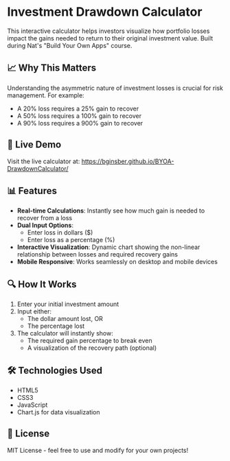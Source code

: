 # Investment Drawdown Calculator

This interactive calculator helps investors visualize how portfolio losses impact the gains needed to return to their original investment value. Built during Nat's "Build Your Own Apps" course. 

## 📈 Why This Matters

Understanding the asymmetric nature of investment losses is crucial for risk management. For example:
- A 20% loss requires a 25% gain to recover
- A 50% loss requires a 100% gain to recover
- A 90% loss requires a 900% gain to recover

## 🚀 Live Demo

Visit the live calculator at: https://bginsber.github.io/BYOA-DrawdownCalculator/

## 📊 Features

- **Real-time Calculations**: Instantly see how much gain is needed to recover from a loss
- **Dual Input Options**: 
  - Enter loss in dollars ($)
  - Enter loss as a percentage (%)
- **Interactive Visualization**: Dynamic chart showing the non-linear relationship between losses and required recovery gains
- **Mobile Responsive**: Works seamlessly on desktop and mobile devices

## 🔍 How It Works

1. Enter your initial investment amount
2. Input either:
   - The dollar amount lost, OR
   - The percentage lost
3. The calculator will instantly show:
   - The required gain percentage to break even
   - A visualization of the recovery path (optional)

## 🛠️ Technologies Used

- HTML5
- CSS3
- JavaScript
- Chart.js for data visualization

## 📄 License

MIT License - feel free to use and modify for your own projects!
